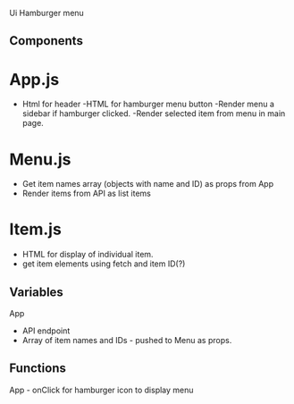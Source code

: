 Ui Hamburger menu

## Components

# App.js
 - Html for header
 -HTML for hamburger menu button
 -Render menu a sidebar if hamburger clicked.
 -Render selected item from menu in main page.

 # Menu.js
 - Get item names array (objects with name and ID) as props from App
 - Render items from API as list items 

  # Item.js
  - HTML for display of individual item. 
  - get item elements using fetch and item ID(?)


  ## Variables

  App 
  - API endpoint
  - Array of item names and IDs - pushed to Menu as props.

  ## Functions

  App - onClick for hamburger icon to display menu

